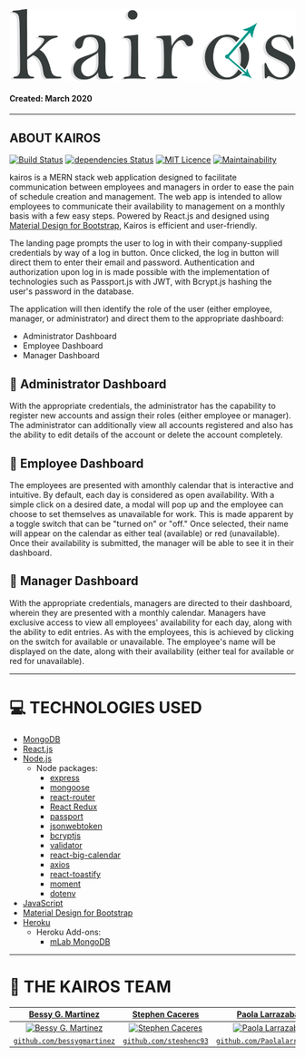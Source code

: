 ![alt text](https://raw.githubusercontent.com/bessygmartinez/kairos/master/client/public/img/kairos_logo.png "kairos logo")
#### Created: March 2020
---

## ABOUT KAIROS
[![Build Status](https://travis-ci.com/bessygmartinez/kairos.svg?branch=master)](https://travis-ci.com/bessygmartinez/kairos)
[![dependencies Status](https://david-dm.org/expressjs/express/status.svg)](https://david-dm.org/expressjs/express)
[![MIT Licence](https://badges.frapsoft.com/os/mit/mit.svg?v=103)](https://opensource.org/licenses/mit-license.php)
[![Maintainability](https://api.codeclimate.com/v1/badges/741d058801885b88ef82/maintainability)](https://codeclimate.com/github/bessygmartinez/kairos/maintainability)

kairos is a MERN stack web application designed to facilitate communication between employees and managers in order to ease the pain of schedule creation and management. The web app is intended to allow employees to communicate their availability to management on a monthly basis with a few easy steps. Powered by React.js and designed using [Material Design for Bootstrap](https://fezvrasta.github.io/bootstrap-material-design/), Kairos is efficient and user-friendly.

The landing page prompts the user to log in with their company-supplied credentials by way of a log in button. Once clicked, the log in button will direct them to enter their email and password. Authentication and authorization upon log in is made possible with the implementation of technologies such as Passport.js with JWT, with Bcrypt.js hashing the user's password in the database.

The application will then identify the role of the user (either employee, manager, or administrator) and direct them to the appropriate dashboard:

* Administrator Dashboard
* Employee Dashboard
* Manager Dashboard

## :busts_in_silhouette: Administrator Dashboard

With the appropriate credentials, the administrator has the capability to register new accounts and assign their roles (either employee or manager). The administrator can additionally view all accounts registered and also has the ability to edit details of the account or delete the account completely.

## :calendar: Employee Dashboard

The employees are presented with amonthly calendar that is interactive and intuitive. By default, each day is considered as open availability. With a simple click on a desired date, a modal will pop up and the employee can choose to set themselves as unavailable for work. This is made apparent by a toggle switch that can be "turned on" or "off." Once selected, their name will appear on the calendar as either teal (available) or red (unavailable). Once their availability is submitted, the manager will be able to see it in their dashboard.

## :date: Manager Dashboard
With the appropriate credentials, managers are directed to their dashboard, wherein they are presented with a monthly calendar. Managers have exclusive access to view all employees' availability for each day, along with the ability to edit entries. As with the employees, this is achieved by clicking on the switch for available or unavailable. The employee's name will be displayed on the date, along with their availability (either teal for available or red for unavailable).

---

# :computer: TECHNOLOGIES USED
  * [MongoDB](https://www.mongodb.com/)
  * [React.js](https://reactjs.org/)
  * [Node.js](https://nodejs.org/en/)
      * Node packages:
        * [express](https://www.npmjs.com/package/express)
        * [mongoose](https://www.npmjs.com/package/mongoose)
        * [react-router](https://www.npmjs.com/package/react-router)
        * [React Redux](https://www.npmjs.com/package/react-redux)
        * [passport](https://www.npmjs.com/package/passport)
        * [jsonwebtoken](https://www.npmjs.com/package/jsonwebtoken)
        * [bcryptjs](https://www.npmjs.com/package/bcryptjs)
        * [validator](https://www.npmjs.com/package/validator)
        * [react-big-calendar](https://www.npmjs.com/package/react-big-calendar)
        * [axios](https://www.npmjs.com/package/axios)
        * [react-toastify](https://www.npmjs.com/package/react-toastify)
        * [moment](https://www.npmjs.com/package/moment)
        * [dotenv](https://www.npmjs.com/package/dotenv)
  * [JavaScript](https://www.javascript.com/)
  * [Material Design for Bootstrap](https://fezvrasta.github.io/bootstrap-material-design/)
  * [Heroku](http://www.heroku.com)
      * Heroku Add-ons:
        * [mLab MongoDB](https://elements.heroku.com/addons/mongolab)
 --- 
 
 # :triangular_flag_on_post: THE KAIROS TEAM
 | <a href="https://github.com/bessygmartinez" target="_blank">**Bessy G. Martinez**</a> | <a href="https://github.com/stephenc93" target="_blank">**Stephen Caceres**</a> | <a href="https://github.com/Paolalarrazabal" target="_blank">**Paola Larrazabal**</a> |
| :---: |:---:| :---:|
| [![Bessy G. Martinez](https://avatars2.githubusercontent.com/u/54027046?s=460&u=ca19e69c9d5ff747d3cf3786fc4e2d9852a7f859&v=4?s=200)](https://github.com/bessygmartinez)    | [![Stephen Caceres](https://avatars0.githubusercontent.com/u/54186983?s=460&v=4&s=200)](https://github.com/stephenc93) | [![Paola Larrazabal](https://avatars2.githubusercontent.com/u/54810251?s=460&u=0dc9cc9d9c4031ffa60c59d6e87ee461a3caa9f5&v=4&s=200)](https://github.com/Paolalarrazabal)  |
| <a href="https://github.com/bessygmartinez" target="_blank">`github.com/bessygmartinez`</a> | <a href="https://github.com/stephenc93" target="_blank">`github.com/stephenc93`</a> | <a href="https://github.com/Paolalarrazabal" target="_blank">`github.com/Paolalarrazabal`</a> |
